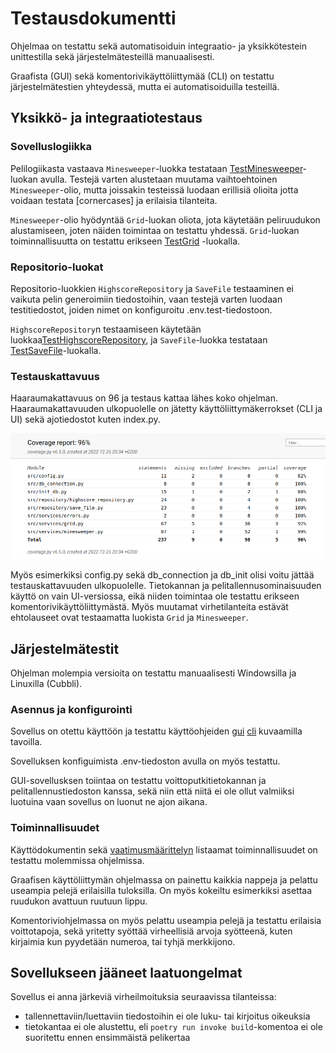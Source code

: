 # Testausdokumentti

Ohjelmaa on testattu sekä automatisoiduin integraatio- ja yksikkötestein unittestilla sekä järjestelmätesteillä manuaalisesti.

Graafista (GUI) sekä komentorivikäyttöliittymää (CLI) on testattu järjestelmätestien yhteydessä, mutta ei automatisoiduilla testeillä.

## Yksikkö- ja integraatiotestaus

### Sovelluslogiikka

Pelilogiikasta vastaava `Minesweeper`-luokka testataan [TestMinesweeper](https://github.com/Deeroil/ot-harjoitustyo/blob/master/src/tests/services/minesweeper_test.py)-luokan avulla. Testejä varten alustetaan muutama vaihtoehtoinen `Minesweeper`-olio, mutta joissakin testeissä luodaan erillisiä olioita jotta voidaan testata [cornercases] ja erilaisia tilanteita.

`Minesweeper`-olio hyödyntää `Grid`-luokan oliota, jota käytetään peliruudukon alustamiseen, joten näiden toimintaa on testattu yhdessä. `Grid`-luokan toiminnallisuutta on testattu erikseen [TestGrid](https://github.com/Deeroil/ot-harjoitustyo/blob/master/src/tests/services/grid_test.py) -luokalla.

### Repositorio-luokat

Repositorio-luokkien `HighscoreRepository` ja `SaveFile` testaaminen ei vaikuta pelin generoimiin tiedostoihin, vaan testejä varten luodaan testitiedostot, joiden nimet on konfiguroitu .env.test-tiedostoon.

`HighscoreRepository`n testaamiseen käytetään luokkaa[TestHighscoreRepository](https://github.com/Deeroil/ot-harjoitustyo/blob/master/src/tests/repositories/highscore_repository_test.py), ja `SaveFile`-luokka testataan [TestSaveFile](https://github.com/Deeroil/ot-harjoitustyo/blob/master/src/tests/repositories/save_file_test.py)-luokalla. 

### Testauskattavuus

Haaraumakattavuus on 96 ja testaus kattaa lähes koko ohjelman. Haaraumakattavuuden ulkopuolelle on jätetty käyttöliittymäkerrokset (CLI ja UI) sekä ajotiedostot kuten index.py.

![coverage-report](./kuvat/coverage-report.png)

Myös esimerkiksi config.py sekä db_connection ja db_init olisi voitu jättää testauskattavuuden ulkopuolelle.
Tietokannan ja pelitallennusominaisuuden käyttö on vain UI-versiossa, eikä niiden toimintaa ole testattu erikseen komentorivikäyttöliittymästä.
Myös muutamat virhetilanteita estävät ehtolauseet ovat testaamatta luokista `Grid` ja `Minesweeper`.

## Järjestelmätestit

Ohjelman molempia versioita on testattu manuaalisesti Windowsilla ja Linuxilla (Cubbli).


### Asennus ja konfigurointi

Sovellus on otettu käyttöön ja testattu käyttöohjeiden [gui](https://github.com/Deeroil/ot-harjoitustyo/blob/master/dokumentaatio/kayttoohje.md) [cli](https://github.com/Deeroil/ot-harjoitustyo/blob/master/dokumentaatio/kayttoohje_cli.md) kuvaamilla tavoilla.

Sovelluksen konfiguimista .env-tiedoston avulla on myös testattu.

GUI-sovellusksen toiintaa on testattu voittoputkitietokannan ja pelitallennustiedoston kanssa, sekä niin että niitä ei ole ollut valmiiksi luotuina vaan sovellus on luonut ne ajon aikana.

### Toiminnallisuudet

Käyttödokumentin sekä [vaatimusmäärittelyn](https://github.com/Deeroil/ot-harjoitustyo/blob/master/dokumentaatio/vaatimusmaarittely.md) listaamat toiminnallisuudet on testattu molemmissa ohjelmissa.

Graafisen käyttöliittymän ohjelmassa on painettu kaikkia nappeja ja pelattu useampia pelejä erilaisilla tuloksilla. On myös kokeiltu esimerkiksi asettaa ruudukon avattuun ruutuun lippu.

Komentoriviohjelmassa on myös pelattu useampia pelejä ja testattu erilaisia voittotapoja, sekä yritetty syöttää virheellisiä arvoja syötteenä, kuten kirjaimia kun pyydetään numeroa, tai tyhjä merkkijono.


## Sovellukseen jääneet laatuongelmat

Sovellus ei anna järkeviä virheilmoituksia seuraavissa tilanteissa:

* tallennettaviin/luettaviin tiedostoihin ei ole luku- tai kirjoitus oikeuksia
* tietokantaa ei ole alustettu, eli `poetry run invoke build`-komentoa ei ole suoritettu ennen ensimmäistä pelikertaa
